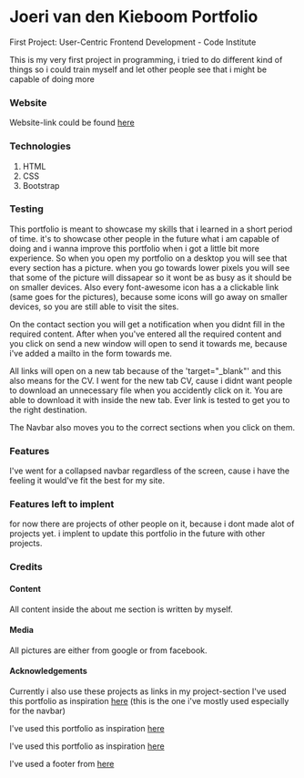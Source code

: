 # Joeri van den Kieboom Portfolio

First Project: User-Centric Frontend Development - Code Institute

This is my very first project in programming, i tried to do different kind of things so i could train myself and let other people see that i might be capable of doing more

### Website

Website-link could be found [here](https://joeri157.github.io/first-project-portfolio/index.html)

### Technologies

1. HTML
2. CSS
3. Bootstrap

### Testing

This portfolio is meant to showcase my skills that i learned in a short period of time. it's to showcase other people in the future what i am capable of doing and i wanna improve this portfolio when i got a little bit more experience.
So when you open my portfolio on a desktop you will see that every section has a picture. when you go towards lower pixels you will see that some of the picture will dissapear so it wont be as busy as it should be on smaller devices.
Also every font-awesome icon has a a clickable link (same goes for the pictures), because some icons will go away on smaller devices, so you are still able to visit the sites.

On the contact section you will get a notification when you didnt fill in the required content. After when you've entered all the required content and you click on send a new window will open to send it towards me, because i've added a mailto in the form towards me.

All links will open on a new tab because of the 'target="_blank"' and this also means for the CV. I went for the new tab CV, cause i didnt want people to download an unnecessary file when you accidently click on it. You are able to download it with inside the new tab.
Ever link is tested to get you to the right destination.

The Navbar also moves you to the correct sections when you click on them.

### Features

I've went for a collapsed navbar regardless of the screen, cause i have the feeling it would've fit the best for my site.

### Features left to implent

for now there are projects of other people on it, because i dont made alot of projects yet. i implent to update this portfolio in the future with other projects.

### Credits

#### Content

All content inside the about me section is written by myself.

#### Media

All pictures are either from google or from facebook.

#### Acknowledgements
Currently i also use these projects as links in my project-section
I've used this portfolio as inspiration [here](https://mmacneil.github.io/devfolio/)
(this is the one i've mostly used especially for the navbar)

I've used this portfolio as inspiration [here](https://ryanfitzgerald.ca/devportfolio/)

I've used this portfolio as inspiration [here](https://www.haleyschafer.com/)

I've used a footer from [here](https://mdbootstrap.com/education/bootstrap/)